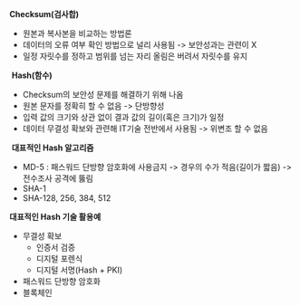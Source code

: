 **Checksum(검사합)**
​
-   원본과 복사본을 비교하는 방법론
-   데이터의 오류 여부 확인 방법으로 널리 사용됨 -> 보안성과는 관련이 X
-   일정 자릿수를 정하고 범위를 넘는 자리 올림은 버려서 자릿수를 유지

​
**Hash(함수)**
​
-   Checksum의 보안성 문제를 해결하기 위해 나옴
-   원본 문자를 정확히 할 수 없음 -> 단방향성
-   입력 값의 크기와 상관 없이 결과 값의 길이(혹은 크기)가 일정
-   데이터 무결성 확보와 관련해 IT기술 전반에서 사용됨 -> 위변조 할 수 없음

​
**대표적인 Hash 알고리즘**
​
-   MD-5 : 패스워드 단방향 암호화에 사용금지 -> 경우의 수가 적음(길이가 짧음) -> 전수조사 공격에 뚫림
-   SHA-1
-   SHA-128, 256, 384, 512
​

**대표적인 Hash 기술 활용예**
​
-   무결성 확보
    -   인증서 검증
    -   디지털 포렌식
    -   디지털 서명(Hash + PKI)
-   패스워드 단방향 암호화
-   블록체인
